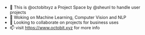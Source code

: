 - 👋 This is @octobitxyz a Project Space by @sheunl to handle user projects
- 👀 Woking on Machine Learning, Computer Vision and NLP
- 💞️ Looking to collaborate on projects for business uses
- 📫 visit https://www.octobit.xyz for more info

<!---
octobitxyz/octobitxyz is a ✨ special ✨ repository because its `README.md` (this file) appears on your GitHub profile.
You can click the Preview link to take a look at your changes.
--->
